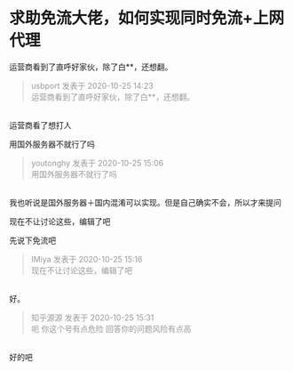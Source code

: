 # 求助免流大佬，如何实现同时免流+上网代理


<img src="static/image/smiley/default/lol.gif" smilieid="12" border="0" alt="" />运营商看到了直呼好家伙，除了白**，还想翻。

<div class="quote"><blockquote><font color="#999999">usbport 发表于 2020-10-25 14:23</font><br />
<font color="#999999">运营商看到了直呼好家伙，除了白**，还想翻。</font></blockquote></div><br />
运营商看了想打人

用国外服务器不就行了吗

<div class="quote"><blockquote><font color="#999999">youtonghy 发表于 2020-10-25 15:06</font><br />
<font color="#999999">用国外服务器不就行了吗</font></blockquote></div><br />
我也听说是国外服务器＋国内混淆可以实现。但是自己确实不会，所以才来提问

现在不让讨论这些，编辑了吧

先说下免流吧

<div class="quote"><blockquote><font color="#999999">IMiya 发表于 2020-10-25 15:16</font><br />
<font color="#999999">现在不让讨论这些，编辑了吧</font></blockquote></div><br />
好。

<div class="quote"><blockquote><font color="#999999">知乎源源 发表于 2020-10-25 15:31</font><br />
<font color="#999999">呃 你这个号有点危险 回答你的问题风险有点高</font></blockquote></div><br />
好的吧
